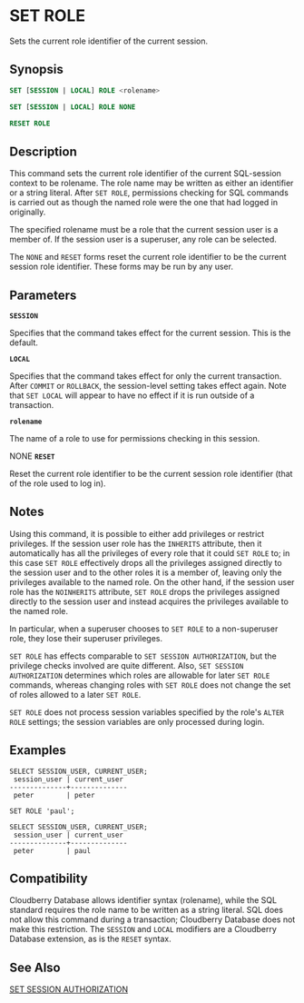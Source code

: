 # SET ROLE

Sets the current role identifier of the current session.

## Synopsis

```sql
SET [SESSION | LOCAL] ROLE <rolename>

SET [SESSION | LOCAL] ROLE NONE

RESET ROLE
```

## Description

This command sets the current role identifier of the current SQL-session context to be rolename. The role name may be written as either an identifier or a string literal. After `SET ROLE`, permissions checking for SQL commands is carried out as though the named role were the one that had logged in originally.

The specified rolename must be a role that the current session user is a member of. If the session user is a superuser, any role can be selected.

The `NONE` and `RESET` forms reset the current role identifier to be the current session role identifier. These forms may be run by any user.

## Parameters

**`SESSION`**

Specifies that the command takes effect for the current session. This is the default.

**`LOCAL`**

Specifies that the command takes effect for only the current transaction. After `COMMIT` or `ROLLBACK`, the session-level setting takes effect again. Note that `SET LOCAL` will appear to have no effect if it is run outside of a transaction.

**`rolename`**

The name of a role to use for permissions checking in this session.

NONE
**`RESET`**

Reset the current role identifier to be the current session role identifier (that of the role used to log in).

## Notes

Using this command, it is possible to either add privileges or restrict privileges. If the session user role has the `INHERITS` attribute, then it automatically has all the privileges of every role that it could `SET ROLE` to; in this case `SET ROLE` effectively drops all the privileges assigned directly to the session user and to the other roles it is a member of, leaving only the privileges available to the named role. On the other hand, if the session user role has the `NOINHERITS` attribute, `SET ROLE` drops the privileges assigned directly to the session user and instead acquires the privileges available to the named role.

In particular, when a superuser chooses to `SET ROLE` to a non-superuser role, they lose their superuser privileges.

`SET ROLE` has effects comparable to `SET SESSION AUTHORIZATION`, but the privilege checks involved are quite different. Also, `SET SESSION AUTHORIZATION` determines which roles are allowable for later `SET ROLE` commands, whereas changing roles with `SET ROLE` does not change the set of roles allowed to a later `SET ROLE`.

`SET ROLE` does not process session variables specified by the role's `ALTER ROLE` settings; the session variables are only processed during login.

## Examples

```
SELECT SESSION_USER, CURRENT_USER;
 session_user | current_user 
--------------+--------------
 peter        | peter

SET ROLE 'paul';

SELECT SESSION_USER, CURRENT_USER;
 session_user | current_user 
--------------+--------------
 peter        | paul
```

## Compatibility

Cloudberry Database allows identifier syntax (rolename), while the SQL standard requires the role name to be written as a string literal. SQL does not allow this command during a transaction; Cloudberry Database does not make this restriction. The `SESSION` and `LOCAL` modifiers are a Cloudberry Database extension, as is the `RESET` syntax.

## See Also

[SET SESSION AUTHORIZATION](/docs/sql-statements/sql-stmt-set-session-authorization.md)



